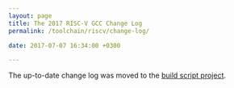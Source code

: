 ```yaml
---
layout: page
title: The 2017 RISC-V GCC Change Log
permalink: /toolchain/riscv/change-log/

date: 2017-07-07 16:34:00 +0300

---
```


The up-to-date change log was moved to the 
[build script project](https://github.com/gnu-mcu-eclipse/riscv-none-gcc-build/blob/master/CHANGELOG.txt).